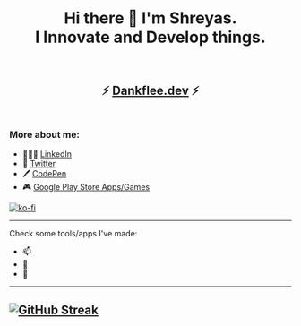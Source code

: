 <h1 align="center">
Hi there 👋 I'm Shreyas.<br>I Innovate and Develop things.
  <br><br>
</h1>

<h2 align="center">
  ⚡ <a href="https://" target="_blank">Dankflee.dev</a> ⚡
  <br><br>
</h2>

### More about me:

- 👨🏻‍💼 [LinkedIn](https://www.linkedin.com/in/shreyas-drag/)
- 🐓 [Twitter](https://twitter.com/DankFlee)
- 🖊 [CodePen](https://codepen.io/Dankflee)
- 🎮 [Google Play Store Apps/Games]()


[![ko-fi](https://www.ko-fi.com/img/githubbutton_sm.svg)](https://ko-fi.com/S6S82QDOW)

---

Check some tools/apps I've made:
- 📫 
- 🎈 
- 💬 

---

<a href="https://git.io/streak-stats"><img src="https://github-readme-streak-stats.herokuapp.com?user=Dankflee&theme=tokyonight-duo&border_radius=5&mode=weekly" alt="GitHub Streak" /></a>
---
